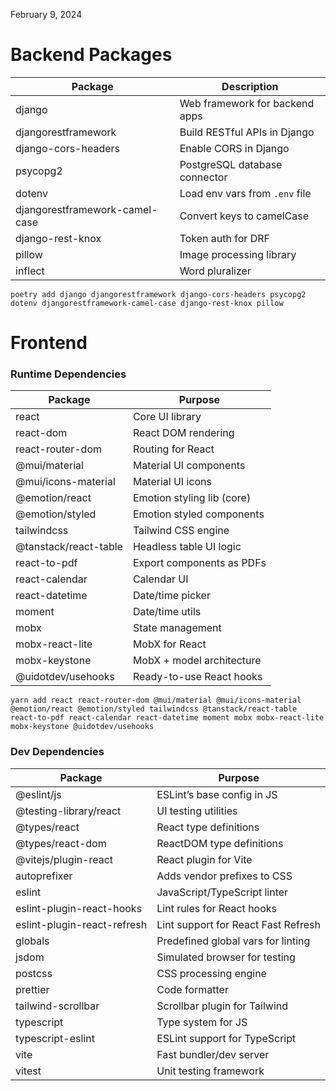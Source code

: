 February 9, 2024

# Backend Packages

| Package                        | Description                    |
| ------------------------------ | ------------------------------ |
| django                         | Web framework for backend apps |
| djangorestframework            | Build RESTful APIs in Django   |
| django-cors-headers            | Enable CORS in Django          |
| psycopg2                       | PostgreSQL database connector  |
| dotenv                         | Load env vars from `.env` file |
| djangorestframework-camel-case | Convert keys to camelCase      |
| django-rest-knox               | Token auth for DRF             |
| pillow                         | Image processing library       |
| inflect                        | Word pluralizer                |

<pre><code>poetry add django djangorestframework django-cors-headers psycopg2 dotenv djangorestframework-camel-case django-rest-knox pillow </code></pre>

# Frontend

### Runtime Dependencies

| Package               | Purpose                    |
| --------------------- | -------------------------- |
| react                 | Core UI library            |
| react-dom             | React DOM rendering        |
| react-router-dom      | Routing for React          |
| @mui/material         | Material UI components     |
| @mui/icons-material   | Material UI icons          |
| @emotion/react        | Emotion styling lib (core) |
| @emotion/styled       | Emotion styled components  |
| tailwindcss           | Tailwind CSS engine        |
| @tanstack/react-table | Headless table UI logic    |
| react-to-pdf          | Export components as PDFs  |
| react-calendar        | Calendar UI                |
| react-datetime        | Date/time picker           |
| moment                | Date/time utils            |
| mobx                  | State management           |
| mobx-react-lite       | MobX for React             |
| mobx-keystone         | MobX + model architecture  |
| @uidotdev/usehooks    | Ready-to-use React hooks   |

<pre><code>yarn add react react-router-dom @mui/material @mui/icons-material @emotion/react @emotion/styled tailwindcss @tanstack/react-table react-to-pdf react-calendar react-datetime moment mobx mobx-react-lite mobx-keystone @uidotdev/usehooks</code></pre>

### Dev Dependencies

| Package                     | Purpose                             |
| --------------------------- | ----------------------------------- |
| @eslint/js                  | ESLint’s base config in JS          |
| @testing-library/react      | UI testing utilities                |
| @types/react                | React type definitions              |
| @types/react-dom            | ReactDOM type definitions           |
| @vitejs/plugin-react        | React plugin for Vite               |
| autoprefixer                | Adds vendor prefixes to CSS         |
| eslint                      | JavaScript/TypeScript linter        |
| eslint-plugin-react-hooks   | Lint rules for React hooks          |
| eslint-plugin-react-refresh | Lint support for React Fast Refresh |
| globals                     | Predefined global vars for linting  |
| jsdom                       | Simulated browser for testing       |
| postcss                     | CSS processing engine               |
| prettier                    | Code formatter                      |
| tailwind-scrollbar          | Scrollbar plugin for Tailwind       |
| typescript                  | Type system for JS                  |
| typescript-eslint           | ESLint support for TypeScript       |
| vite                        | Fast bundler/dev server             |
| vitest                      | Unit testing framework              |
